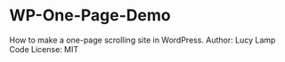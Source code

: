 # WP-One-Page-Demo
How to make a one-page scrolling site in WordPress.
Author: Lucy Lamp
Code License: MIT




